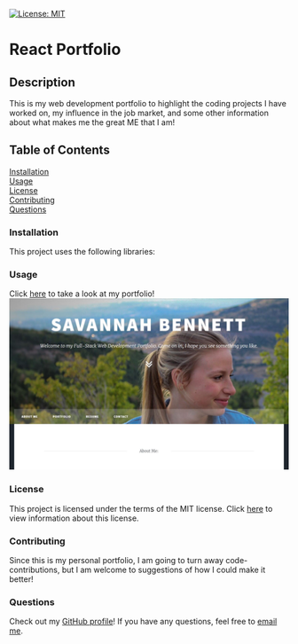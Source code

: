 [![License: MIT](https://img.shields.io/badge/License-MIT-yellow.svg)](https://opensource.org/licenses/MIT)
# React Portfolio

## Description
This is my web development portfolio to highlight the coding projects I have worked on, my influence in the job market, and some other information about what makes me the great ME that I am!

## Table of Contents
[Installation](https://github.com/savbennett8/myportfolio-savannahb#installation)
<br>
[Usage](https://github.com/savbennett8/myportfolio-savannahb#usage)
<br>
[License](https://github.com/savbennett8/myportfolio-savannahb#license)
<br>
[Contributing](https://github.com/savbennett8/myportfolio-savannahb#contributing)
<br>
[Questions](https://github.com/savbennett8/myportfolio-savannahb#questions)


### Installation
This project uses the following libraries:

### Usage
Click [here](https://savbennett8.github.io/myportfolio-savannahb/) to take a look at my portfolio!
<img src="screenshot.JPG"/>

### License
This project is licensed under the terms of the MIT license. Click [here](https://opensource.org/licenses/MIT) to view information about this license.

### Contributing
Since this is my personal portfolio, I am going to turn away code-contributions, but I am welcome to suggestions of how I could make it better!

### Questions
Check out my [GitHub profile](https://github.com/savbennett8)! If you have any questions, feel free to [email me](mailto:savvy.bennett8@gmail.com).
